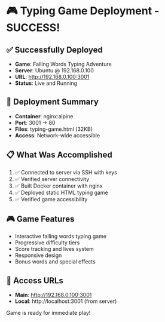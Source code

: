# 🎮 Typing Game Deployment - SUCCESS!

## ✅ Successfully Deployed
- **Game**: Falling Words Typing Adventure
- **Server**: Ubuntu @ 192.168.0.100
- **URL**: http://192.168.0.100:3001
- **Status**: Live and Running

## 🚀 Deployment Summary
- **Container**: nginx:alpine
- **Port**: 3001 → 80
- **Files**: typing-game.html (32KB)
- **Access**: Network-wide accessible

## 📋 What Was Accomplished
1. ✅ Connected to server via SSH with keys
2. ✅ Verified server connectivity
3. ✅ Built Docker container with nginx
4. ✅ Deployed static HTML typing game
5. ✅ Verified game accessibility

## 🎮 Game Features
- Interactive falling words typing game
- Progressive difficulty tiers
- Score tracking and lives system
- Responsive design
- Bonus words and special effects

## 🔗 Access URLs
- **Main**: http://192.168.0.100:3001
- **Local**: http://localhost:3001 (from server)

Game is ready for immediate play!